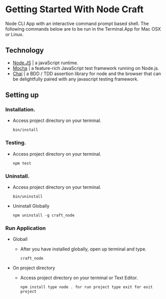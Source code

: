 # Getting Started With Node Craft

Node CLI App with an interactive command prompt based shell. The following
commands below are to be run in the Terminal.App for Mac OSX or Linux.

## Technology

- [Node.JS](https://nodejs.org/en/) | a javaScript runtime.
- [Mocha](https://mochajs.org/) | a feature-rich JavaScript test framework
  running on Node.js.
- [Chai](https://www.chaijs.com/) | a BDD / TDD assertion library for node and
  the browser that can be delightfully paired with any javascript testing
  framework.

## Setting up

### Installation.

- Access project directory on your terminal.

      bin/install

### Testing.

- Access project directory on your terminal.

      npm test

### Uninstall.

- Access project directory on your terminal.

      bin/uninstall

- Uninstall Globally

      npm uninstall -g craft_node

### Run Application

- Globall

  - After you have installed globally, open up terminal and type.

        craft_node

- On project directory

  - Access project directory on your terminal or Text Editor.

        npm install type node . for run project type exit for exit project
